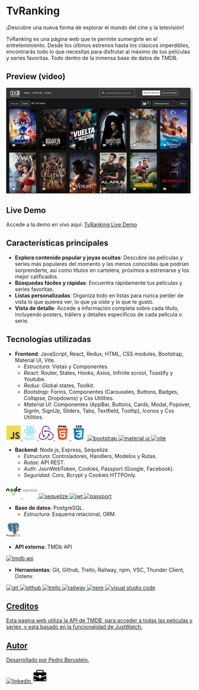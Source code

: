 # TvRanking

¡Descubre una nueva forma de explorar el mundo del cine y la televisión!

TvRanking es una página web que te permite sumergirte en el entretenimiento. Desde los últimos estrenos hasta los clásicos imperdibles, encontrarás todo lo que necesitas para disfrutar al máximo de tus películas y series favoritas. Todo dentro de la inmensa base de datos de TMDB.

## Preview (video)

[![Video Preview](/assets/miniatura.png)](https://vimeo.com/1050594720/5422539ad3?ts=0&share=copy)

## Live Demo

Accede a la demo en vivo aquí: [TvRanking Live Demo](https://tvranking.up.railway.app/)

## Características principales

- **Explora contenido popular y joyas ocultas**: Descubre las películas y series más populares del momento y las menos conocidas que podrían sorprenderte, así como títulos en cartelera, próximos a estrenarse y los mejor calificados.
- **Búsquedas fáciles y rápidas**: Encuentra rápidamente tus películas y series favoritas.
- **Listas personalizadas**: Organiza todo en listas para nunca perder de vista lo que quieres ver, lo que ya viste y lo que te gustó.
- **Vista de detalle**: Accede a información completa sobre cada título, incluyendo posters, tráilers y detalles específicos de cada película o serie.

## Tecnologías utilizadas

- **Frontend**: JavaScript, React, Redux, HTML, CSS modules, Bootstrap, Material UI, Vite.
  - *Estructura*: Vistas y Componentes.
  - *React*: Router, States, Hooks, Axios, Infinite scrool, Toastify y Youtube.
  - *Redux*: Global states, Toolkit.
  - *Bootstrap*: Forms, Componentes (Carouseles, Buttons, Badges, Collapse, Dropdowns) y Css Utilities.
  - *Material UI*: Componentes (AppBar, Buttons, Cards, Modal, Popover, SignIn, SignUp, Sliders, Tabs, Textfield, Tooltip), Iconos y Css Utilities.
<p align="left"> 
  <a href="https://developer.mozilla.org/en-US/docs/Web/JavaScript" target="_blank" rel="noreferrer"> <img src="https://raw.githubusercontent.com/devicons/devicon/master/icons/javascript/javascript-original.svg" alt="javascript" width="40" height="40"/> </a>
  <a href="https://reactjs.org/" target="_blank" rel="noreferrer"> <img src="https://raw.githubusercontent.com/devicons/devicon/master/icons/react/react-original-wordmark.svg" alt="react" width="40" height="40"/> </a>
  <a href="https://redux.js.org" target="_blank" rel="noreferrer"> <img src="https://raw.githubusercontent.com/devicons/devicon/master/icons/redux/redux-original.svg" alt="redux" width="40" height="40"/> </a>
  <a href="https://www.w3.org/html/" target="_blank" rel="noreferrer"> <img src="https://raw.githubusercontent.com/devicons/devicon/master/icons/html5/html5-original-wordmark.svg" alt="html5" width="40" height="40"/> </a>
  <a href="https://www.w3schools.com/css/" target="_blank" rel="noreferrer"> <img src="https://raw.githubusercontent.com/devicons/devicon/master/icons/css3/css3-original-wordmark.svg" alt="css3" width="40" height="40"/> </a>
  <a href="https://getbootstrap.com/" target="_blank" rel="noreferrer"> <img src="https://upload.vectorlogo.zone/logos/getbootstrap/images/987f8f6c-263a-47b1-a85d-853cfca215d9.svg" alt="bootstrap" width="40" height="40"/> </a>
  <a href="https://mui.com/" target="_blank" rel="noreferrer"> <img src="https://cdn.worldvectorlogo.com/logos/material-ui-1.svg" alt="material ui" width="40" height="40"/> </a>
  <a href="https://vite.dev/" target="_blank" rel="noreferrer"> <img src="https://www.vectorlogo.zone/logos/vitejsdev/vitejsdev-icon.svg" alt="vite" width="40" height="40"/> </a>
</p>

- **Backend**: Node.js, Express, Sequelize.
  - *Estructura*: Controladores, Handlers, Modelos y Rutas.
  - *Rutas*: API REST.
  - *Auth*: JsonWebToken, Cookies, Passport (Google, Facebook).
  - *Seguridad*: Cors, Bcrypt y Cookies HTTPOnly.
<p align="left">
  <a href="https://nodejs.org" target="_blank" rel="noreferrer"> <img src="https://raw.githubusercontent.com/devicons/devicon/master/icons/nodejs/nodejs-original-wordmark.svg" alt="nodejs" width="40" height="40"/> </a>
  <a href="https://expressjs.com" target="_blank" rel="noreferrer"> <img src="https://raw.githubusercontent.com/devicons/devicon/master/icons/express/express-original-wordmark.svg" alt="express" width="40" height="40"/> </a>
  <a href="https://sequelize.org/" target="_blank" rel="noreferrer"> <img src="https://www.vectorlogo.zone/logos/sequelizejs/sequelizejs-icon.svg" alt="sequelize" width="40" height="40"/> </a>
<a href="https://jwt.io/" target="_blank" rel="noreferrer"> <img src="https://cdn.worldvectorlogo.com/logos/jwt-3.svg" alt="jwt" width="40" height="40"/> </a>
<a href="https://www.passportjs.org/" target="_blank" rel="noreferrer"> <img src="https://cdn.worldvectorlogo.com/logos/passport.svg" alt="passport" width="40" height="40"/> </a>
</p>

- **Base de datos**: PostgreSQL.
  - *Estructura*: Esquema relacional, ORM.
<p align="left">
  <a href="https://www.postgresql.org" target="_blank" rel="noreferrer"> <img src="https://raw.githubusercontent.com/devicons/devicon/master/icons/postgresql/postgresql-original-wordmark.svg" alt="postgresql" width="40" height="40"/> </a>
</p>
  
- **API externa**: TMDb API
<p align="left">
  <a href="https://developer.themoviedb.org/docs/getting-started" target="_blank" rel="noreferrer"> <img src="https://www.themoviedb.org/assets/2/v4/logos/v2/blue_short-8e7b30f73a4020692ccca9c88bafe5dcb6f8a62a4c6bc55cd9ba82bb2cd95f6c.svg" alt="tmdb api" width="40" height="40"/> </a>
</p>

- **Herramientas**: Git, Github, Trello, Railway, npm, VSC, Thunder Client, Dotenv.
<p align="left">
  <a href="https://git-scm.com/" target="_blank" rel="noreferrer"> <img src="https://www.vectorlogo.zone/logos/git-scm/git-scm-icon.svg" alt="git" width="40" height="40"/> </a>
  <a href="https://github.com/" target="_blank" rel="noreferrer"> <img src="https://cdn.worldvectorlogo.com/logos/github-icon.svg" alt="github" width="40" height="40"/> </a>
  <a href="https://trello.com/" target="_blank" rel="noreferrer"> <img src="https://cdn.worldvectorlogo.com/logos/trello.svg" alt="trello" width="40" height="40"/> </a>
  <a href="https://railway.com/" target="_blank" rel="noreferrer"> <img src="https://upload.wikimedia.org/wikipedia/commons/5/51/Railway_Logo.svg" alt="railway" width="40" height="40"/>
  </a>
  <a href="https://www.npmjs.com/" target="_blank" rel="noreferrer"> <img src="https://cdn.worldvectorlogo.com/logos/npm.svg" alt="npm" width="40" height="40"/> 
  <a href="https://code.visualstudio.com/" target="_blank" rel="noreferrer"> <img src="https://cdn.worldvectorlogo.com/logos/visual-studio-code-1.svg" alt="visual studio code" width="40" height="40"/> 
</p>

## Creditos

Esta pagina web utiliza la API de TMDB, para acceder a todas las películas y series, y esta basado en la funcionalidad de JustWatch.

## Autor

Desarrollado por Pedro Berustein.
<p align="left">
  <a href="https://www.linkedin.com/in/pedro-berustein/" target="_blank" rel="noreferrer"> <img src="https://cdn.worldvectorlogo.com/logos/linkedin-icon-2.svg" alt="linkedin" width="40" height="40"/> </a>
  <a href="https://pedroberustein.netlify.app/" target="_blank" rel="noreferrer"> <img src="https://raw.githubusercontent.com/DennisSuitters/LibreICONS/master/svg/libre-gui-portfolio.svg" alt="portfolio" width="40" height="40"/> </a>
</p>
